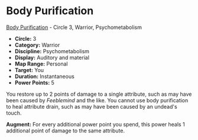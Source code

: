# Body Purification

[Body Purification](/Psionics/B/BodyPurification.md) - Circle 3, Warrior, Psychometabolism

- **Circle:** 3
- **Category:** Warrior
- **Discipline:** Psychometabolism
- **Display:** Auditory and material
- **Map Range:** Personal
- **Target:** You
- **Duration:** Instantaneous
- **Power Points:** 5

You restore up to 2 points of damage to a single attribute, such as may have been caused by *Feeblemind* and the like. You cannot use body purification to heal attribute drain, such as may have been caused by an undead's touch.

**Augment:** For every additional power point you spend, this power heals 1 additional point of damage to the same attribute.
